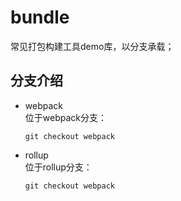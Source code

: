 # bundle
常见打包构建工具demo库，以分支承载；

## 分支介绍
+ webpack
    <br>位于webpack分支：
    ```
    git checkout webpack
    ```
+ rollup
    <br>位于rollup分支：
    ```
    git checkout webpack
    ```